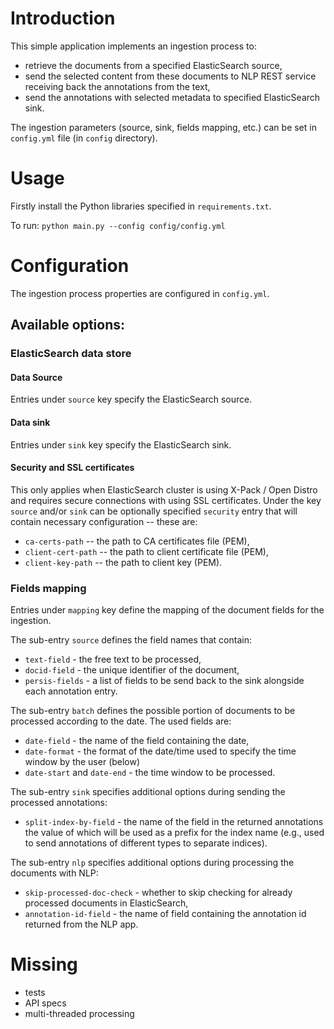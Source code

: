 # Introduction

This simple application implements an ingestion process to: 
- retrieve the documents from a specified ElasticSearch source,
- send the selected content from these documents to NLP REST service receiving back the annotations from the text,
- send the annotations with selected metadata to specified ElasticSearch sink.

The ingestion parameters (source, sink, fields mapping, etc.) can be set in `config.yml` file (in `config` directory).


# Usage

Firstly install the Python libraries specified in `requirements.txt`.

To run:
`python main.py --config config/config.yml`


# Configuration
The ingestion process properties are configured in `config.yml`.

## Available options:

### ElasticSearch data store

#### Data Source
Entries under `source` key specify the ElasticSearch source.

#### Data sink
Entries under `sink` key specify the ElasticSearch sink.

#### Security and SSL certificates
This only applies when ElasticSearch cluster is using X-Pack / Open Distro and requires secure connections with using SSL certificates. Under the key `source` and/or `sink` can be optionally specified `security` entry that will contain necessary configuration -- these are:
- `ca-certs-path` -- the path to CA certificates file (PEM),
- `client-cert-path` -- the path to client certificate file (PEM),
- `client-key-path` -- the path to client key (PEM).

### Fields mapping
Entries under `mapping` key define the mapping of the document fields for the ingestion.

The sub-entry `source` defines the field names that contain:
- `text-field` - the free text to be processed, 
- `docid-field` - the unique identifier of the document,
- `persis-fields` - a list of fields to be send back to the sink alongside each annotation entry.

The sub-entry `batch` defines the possible portion of documents to be processed according to the date. The used fields are:
- `date-field` - the name of the field containing the date,
- `date-format` - the format of the date/time used to specify the time window by the user (below)
- `date-start` and `date-end` - the time window to be processed.

The sub-entry `sink` specifies additional options during sending the processed annotations:
- `split-index-by-field` - the name of the field in the returned annotations the value of which will be used as a prefix for the index name (e.g., used to send annotations of different types to separate indices).

The sub-entry `nlp` specifies additional options during processing the documents with NLP:
- `skip-processed-doc-check` - whether to skip checking for already processed documents in ElasticSearch,
-  `annotation-id-field` - the name of field containing the annotation id returned from the NLP app.

# Missing
- tests
- API specs
- multi-threaded processing

